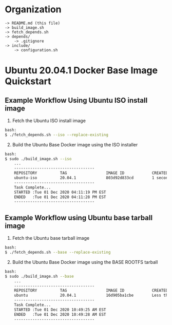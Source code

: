 [//]: # (Readme.md - Ubuntu 20.04.1 base operating system)

# Organization
```
-> README.md (this file)
-> build_image.sh
-> fetch_depends.sh
-> depends/
	-> .gitignore
-> include/
	-> configuration.sh
```

# Ubuntu 20.04.1 Docker Base Image Quickstart

## Example Workflow Using Ubuntu ISO install image

1. Fetch the Ubuntu ISO install image

```bash
bash:
$ ./fetch_depends.sh --iso --replace-existing
```

2. Build the Ubuntu Base Docker image using the ISO installer

```bash
bash:
$ sudo ./build_image.sh --iso
	...
	-----------------------------------
	REPOSITORY          TAG                 IMAGE ID            CREATED             SIZE
	ubuntu-iso          20.04.1             803d92d833cd        1 second ago        267MB
	-----------------------------------
	Task Complete...
	STARTED :Tue 01 Dec 2020 04:11:19 PM EST
	ENDED   :Tue 01 Dec 2020 04:11:28 PM EST
	-----------------------------------
```

## Example Workflow using Ubuntu base tarball image

1. Fetch the Ubuntu base tarball image

```bash
bash:
$ ./fetch_depends.sh --base --replace-existing
```

2. Build the Ubuntu Base Docker image using the BASE ROOTFS tarball

```bash
bash:
$ sudo ./build_image.sh --base
	...
	-----------------------------------
	REPOSITORY          TAG                 IMAGE ID            CREATED                  SIZE
	ubuntu              20.04.1             16d905ba1cbe        Less than a second ago   72.9MB
	-----------------------------------
	Task Complete...
	STARTED :Tue 01 Dec 2020 10:49:25 AM EST
	ENDED   :Tue 01 Dec 2020 10:49:28 AM EST
	-----------------------------------
```
